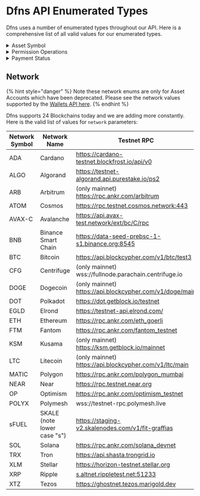 # Dfns API Enumerated Types

Dfns uses a number of enumerated types throughout our API. Here is a comprehensive list of all valid values for our enumerated types.&#x20;

<details>

<summary>Asset Symbol</summary>

Dfns supports over 9000 cryptocurrencies and ERC20 fungible asset types - far too many to list here! Please refer to [this Github link](../AssetTickers.csv) for an up-to-date list of supported values.  Use the strings under the `Routing` column header when sending requests to APIs that require an asset symbol in the following format:&#x20;

&#x20;\<SYMBOL>\[.\<NETWORK>]

</details>

<details>

<summary>Permission Operations</summary>

The Dfns Permissions model relies on the following operation enums:

* ApiKeys:Create
* ApiKeys:Read
* ApiKeys:Revoke
* AssetAccounts:Archive
* AssetAccounts:Create
* AssetAccounts:Read
* Balances:Read
* CallbackEvents:Read
* CallbackSubscriptions:Archive
* CallbackSubscriptions:Create
* CallbackSubscriptions:Read
* Employees:Read
* Payments:Create
* Payments:Read
* PermissionAssignments:Create
* PermissionAssignments:Read
* PermissionAssignments:Revoke
* PermissionPredicates:Archive
* PermissionPredicates:Create
* PermissionPredicates:Read
* PermissionPredicates:Update
* Permissions:Archive
* Permissions:Create
* Permissions:Read
* Permissions:Update
* Policies:Archive
* Policies:Create
* Policies:Read
* Policies:Update
* PolicyControlExecutions:Read
* PolicyControlExecutions:Update
* PolicyControls:Archive
* PolicyControls:Create
* PolicyControls:Read
* PolicyControls:Update
* PolicyRules:Archive
* PolicyRules:Create
* PolicyRules:Read
* PolicyRules:Update
* PublicKeyAddresses:Read
* PublicKeys:Create
* PublicKeys:Read
* Signatures:Create
* Signatures:Read
* Transactions:Create
* Transactions:Read

</details>

<details>

<summary>Payment Status</summary>

* `Initiated` - Payment just got created, policies are being executed
* `Approved` - Payment is approved to be executed, it will soon be broadcasted
* `Rejected` - Payment was rejected by policy engine
* `Executed` - Payment is executed and fed to a blockchain node
* `Failed` - There was an error during broadcasting of the payment
* `Confirmed` - Payment is considered Confirmed when it's part of a given block and contains block information

</details>

## Network

{% hint style="danger" %}
Note these network enums are only for Asset Accounts which have been deprecated.  Please see the network values supported by the [Wallets API here](wallets-api/create-wallet.md).
{% endhint %}

Dfns supports 24 Blockchains today and we are adding more constantly. Here is the valid list of values for `network` parameters:&#x20;

<table><thead><tr><th width="130">Network Symbol</th><th width="249.33333333333331">Network Name</th><th>Testnet RPC </th></tr></thead><tbody><tr><td>ADA</td><td>Cardano </td><td><a href="https://cardano-testnet.blockfrost.io/api/v0">https://cardano-testnet.blockfrost.io/api/v0</a></td></tr><tr><td>ALGO</td><td>Algorand </td><td><a href="https://testnet-algorand.api.purestake.io/ps2">https://testnet-algorand.api.purestake.io/ps2</a></td></tr><tr><td>ARB</td><td>Arbitrum </td><td>(only mainnet) <a href="https://rpc.ankr.com/arbitrum">https://rpc.ankr.com/arbitrum</a></td></tr><tr><td>ATOM</td><td>Cosmos </td><td><a href="https://rpc.testnet.cosmos.network">https://rpc.testnet.cosmos.network:443</a></td></tr><tr><td>AVAX-C</td><td>Avalanche</td><td><a href="https://api.avax-test.network/ext/bc/C/rpc">https://api.avax-test.network/ext/bc/C/rpc</a></td></tr><tr><td>BNB</td><td>Binance Smart Chain</td><td><a href="https://data-seed-prebsc-1-s1.binance.org:8545">https://data-seed-prebsc-1-s1.binance.org:8545</a></td></tr><tr><td>BTC</td><td>Bitcoin</td><td><a href="https://api.blockcypher.com/v1/btc/test3">https://api.blockcypher.com/v1/btc/test3</a></td></tr><tr><td>CFG</td><td>Centrifuge</td><td>(only mainnet) wss://fullnode.parachain.centrifuge.io</td></tr><tr><td>DOGE</td><td>Dogecoin</td><td>(only mainnet) <a href="https://api.blockcypher.com/v1/doge/main">https://api.blockcypher.com/v1/doge/main</a></td></tr><tr><td>DOT</td><td>Polkadot </td><td><a href="https://dot.getblock.io/testnet">https://dot.getblock.io/testnet</a></td></tr><tr><td>EGLD</td><td>Elrond</td><td><a href="https://testnet-api.elrond.com/">https://testnet-api.elrond.com/</a></td></tr><tr><td>ETH</td><td>Ethereum</td><td><a href="https://rpc.ankr.com/eth_goerli">https://rpc.ankr.com/eth_goerli</a></td></tr><tr><td>FTM</td><td>Fantom</td><td><a href="https://rpc.ankr.com/fantom_testnet">https://rpc.ankr.com/fantom_testnet</a></td></tr><tr><td>KSM</td><td>Kusama </td><td>(only mainnet) <a href="https://ksm.getblock.io/mainnet">https://ksm.getblock.io/mainnet</a></td></tr><tr><td>LTC</td><td>Litecoin</td><td>(only mainnet) <a href="https://api.blockcypher.com/v1/ltc/main">https://api.blockcypher.com/v1/ltc/main</a></td></tr><tr><td>MATIC</td><td>Polygon</td><td><a href="https://rpc.ankr.com/polygon_mumbai">https://rpc.ankr.com/polygon_mumbai</a></td></tr><tr><td>NEAR</td><td>Near </td><td><a href="https://rpc.testnet.near.org">https://rpc.testnet.near.org</a></td></tr><tr><td>OP</td><td>Optimism</td><td><a href="https://rpc.ankr.com/optimism_testnet">https://rpc.ankr.com/optimism_testnet</a></td></tr><tr><td>POLYX</td><td>Polymesh</td><td>wss://testnet-rpc.polymesh.live</td></tr><tr><td>sFUEL</td><td>SKALE (note lower case "s")</td><td><a href="https://staging-v2.skalenodes.com/v1/fit-graffias">https://staging-v2.skalenodes.com/v1/fit-graffias</a></td></tr><tr><td>SOL</td><td>Solana</td><td><a href="https://rpc.ankr.com/solana_devnet">https://rpc.ankr.com/solana_devnet</a></td></tr><tr><td>TRX</td><td>Tron</td><td><a href="https://api.shasta.trongrid.io">https://api.shasta.trongrid.io</a></td></tr><tr><td>XLM</td><td>Stellar </td><td><a href="https://horizon-testnet.stellar.org">https://horizon-testnet.stellar.org</a></td></tr><tr><td>XRP</td><td>Ripple</td><td><a href="http://s.altnet.rippletest.net:51233">s.altnet.rippletest.net:51233</a></td></tr><tr><td>XTZ</td><td>Tezos</td><td><a href="https://ghostnet.tezos.marigold.dev">https://ghostnet.tezos.marigold.dev</a></td></tr></tbody></table>


